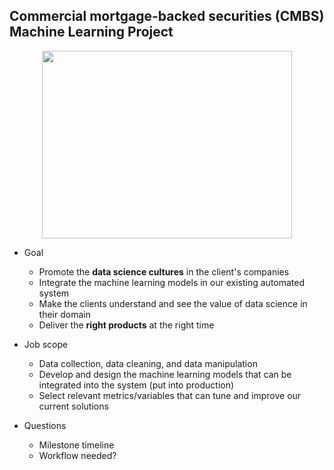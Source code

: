 ## Commercial mortgage-backed securities (CMBS) Machine Learning Project

<p align="center">
<img src="https://www.sjbgrowthcapital.com/wp-content/uploads/2015/05/cmbs-loans-sjb.png" width="400" height="300" />
</p>

- Goal
   - Promote the **data science cultures** in the client's companies 
   - Integrate the machine learning models in our existing automated system 
   - Make the clients understand and see the value of data science in their domain 
   - Deliver the **right products** at the right time 
   
- Job scope
  - Data collection, data cleaning, and data manipulation 
  - Develop and design the machine learning models that can be integrated into the system (put into production)
  - Select relevant metrics/variables that can tune and improve our current solutions
 
- Questions
  - Milestone timeline 
  - Workflow needed? 

